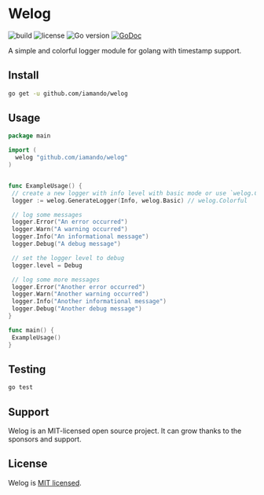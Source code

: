 # Welog

![build](https://github.com/iamando/welog/workflows/build/badge.svg)
![license](https://img.shields.io/github/license/iamando/welog?color=success)
![Go version](https://img.shields.io/github/go-mod/go-version/iamando/welog)
[![GoDoc](https://godoc.org/github.com/iamando/welog?status.svg)](https://godoc.org/github.com/iamando/welog)

A simple and colorful logger module for golang with timestamp support.

## Install

```bash
go get -u github.com/iamando/welog
```

## Usage

```go
package main

import (
  welog "github.com/iamando/welog"
)


func ExampleUsage() {
 // create a new logger with info level with basic mode or use `welog.Colorful` to use colorful mode
 logger := welog.GenerateLogger(Info, welog.Basic) // welog.Colorful

 // log some messages
 logger.Error("An error occurred")
 logger.Warn("A warning occurred")
 logger.Info("An informational message")
 logger.Debug("A debug message")

 // set the logger level to debug
 logger.level = Debug

 // log some more messages
 logger.Error("Another error occurred")
 logger.Warn("Another warning occurred")
 logger.Info("Another informational message")
 logger.Debug("Another debug message")
}

func main() {
 ExampleUsage()
}
```

## Testing

```bash
go test
```

## Support

Welog is an MIT-licensed open source project. It can grow thanks to the sponsors and support.

## License

Welog is [MIT licensed](LICENSE).
